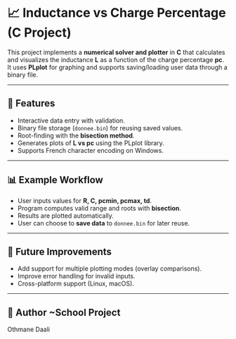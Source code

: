# 📈 Inductance vs Charge Percentage (C Project)

This project implements a **numerical solver and plotter** in **C** that calculates and visualizes the inductance **L** as a function of the charge percentage **pc**.  
It uses **PLplot** for graphing and supports saving/loading user data through a binary file.

---

## 🚀 Features
- Interactive data entry with validation.  
- Binary file storage (`donnee.bin`) for reusing saved values.  
- Root-finding with the **bisection method**.  
- Generates plots of **L vs pc** using the PLplot library.  
- Supports French character encoding on Windows.  

---

## 📊 Example Workflow
- User inputs values for **R, C, pcmin, pcmax, td**.  
- Program computes valid range and roots with **bisection**.  
- Results are plotted automatically.  
- User can choose to **save data** to `donnee.bin` for later reuse.  

---

## 🔮 Future Improvements
- Add support for multiple plotting modes (overlay comparisons).  
- Improve error handling for invalid inputs.  
- Cross-platform support (Linux, macOS).  

---

## 👤 Author ~School Project
Othmane Daali
